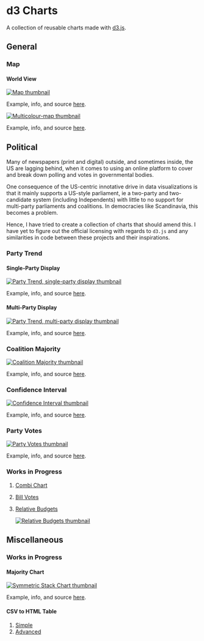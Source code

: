 d3 Charts
=========
A collection of reusable charts made with [d3.js][d3].

General
-------
### Map ###

#### World View ####

[![Map thumbnail][world-map-img]][world-map-url]

Example, info, and source [here][world-map-url].

[![Multicolour-map thumbnail][world-map-multi-img]][world-map-multi-url]

Example, info, and source [here][world-map-multi-url].

Political
---------
Many of newspapers (print and digital) outside, and sometimes inside, the US are lagging behind, when it comes to using an online platform to cover and break down polling and votes in governmental bodies.

One consequence of the US-centric innotative drive in data visualizations is that it mainly supports a US-style parliament, ie a two-party and two-candidate system (including Independents) with little to no support for multi-party parliaments and coalitions. In democracies like Scandinavia, this becomes a problem.

Hence, I have tried to create a collection of charts that should amend this. I have yet to figure out the official licensing with regards to `d3.js` and any similarities in code between these projects and their inspirations.

### Party Trend ###
#### Single-Party Display ####

[![Party Trend, single-party display thumbnail][party-trend-single-img]][party-trend-single-url]

Example, info, and source [here][party-trend-single-url].

#### Multi-Party Display ####

[![Party Trend, multi-party display thumbnail][party-trend-multi-img]][party-trend-multi-url]

Example, info, and source [here][party-trend-multi-url].

### Coalition Majority ###

[![Coalition Majority thumbnail][coalition-majority-img]][coalition-majority-url]

Example, info, and source [here][coalition-majority-url].

### Confidence Interval ###

[![Confidence Interval thumbnail][confidence-interval-img]][confidence-interval-url]

Example, info, and source [here][confidence-interval-url].

### Party Votes ###

[![Party Votes thumbnail][party-votes-img]][party-votes-url]

Example, info, and source [here][party-votes-url].

### Works in Progress ###

1. [Combi Chart][combi-chart-url]
3. [Bill Votes][bill-votes-url]
4. [Relative Budgets][relative-budgets-url]

    [![Relative Budgets thumbnail][relative-budgets-img]][relative-budgets-url]

Miscellaneous
-------------
### Works in Progress ###

#### Majority Chart ####

[![Symmetric Stack Chart thumbnail][majority-chart-img]][majority-chart-url]

Example, info, and source [here][majority-chart-url].

#### CSV to HTML Table ####

1. [Simple][simple-table]
2. [Advanced][advanced-table]


[d3]: http://d3js.org
[world-map-img]: _screenshots/world-map.png
[world-map-url]: http://bl.ocks.org/ndarville/8287bd24c157edb5bb2b
[world-map-multi-img]: _screenshots/world-map-multi.png
[world-map-multi-url]: http://bl.ocks.org/ndarville/707cc158d2520c4e4602
[party-trend-single-img]: _screenshots/party-trend-single.png
[party-trend-single-url]: http://bl.ocks.org/ndarville/6574995
[party-trend-multi-img]: _screenshots/party-trend-multi.png
[party-trend-multi-url]: http://bl.ocks.org/ndarville/11094667
[majority-chart-url]: http://bl.ocks.org/ndarville/8478044
[majority-chart-img]: _screenshots/majority-chart.png
[coalition-majority-img]: _screenshots/coalition-majority.png
[coalition-majority-url]: http://bl.ocks.org/ndarville/6475152
[confidence-interval-img]: _screenshots/confidence-interval.png
[confidence-interval-url]: http://bl.ocks.org/ndarville/6552457
[party-votes-img]: _screenshots/party-votes.png
[party-votes-url]: http://bl.ocks.org/ndarville/6475739
[combi-chart-url]: http://bl.ocks.org/ndarville/6587098
[bill-votes-url]: http://bl.ocks.org/ndarville/6484png
[relative-budgets-url]: http://bl.ocks.org/ndarville/6826638
[relative-budgets-img]: _screenshots/relative-budgets.png
[simple-table]: http://bl.ocks.org/ndarville/7075823
[advanced-table]: http://bl.ocks.org/ndarville/7241320
